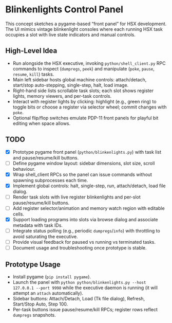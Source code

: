 Blinkenlights Control Panel
===========================

This concept sketches a pygame-based “front panel” for HSX development. The UI mimics vintage blinkenlight consoles where each running HSX task occupies a slot with live state indicators and manual controls.

High-Level Idea
---------------

- Run alongside the HSX executive, invoking `python/shell_client.py` RPC commands to inspect (`dumpregs`, `peek`) and manipulate (`poke`, `pause`, `resume`, `kill`) tasks.
- Main left sidebar hosts global machine controls: attach/detach, start/stop auto-stepping, single-step, halt, load image.
- Right-hand side lists scrollable task slots; each slot shows register lights, memory viewers, and per-task controls.
- Interact with register lights by clicking: highlight (e.g., green ring) to toggle bits or choose a register via selector wheel; commit changes with `poke`.
- Optional flip/flop switches emulate PDP-11 front panels for playful bit editing when space allows.

TODO
----

- [x] Prototype pygame front panel (`python/blinkenlights.py`) with task list and pause/resume/kill buttons.
- [ ] Define pygame window layout: sidebar dimensions, slot size, scroll behaviour.
- [x] Wrap shell_client RPCs so the panel can issue commands without spawning subprocesses each time.
- [x] Implement global controls: halt, single-step, run, attach/detach, load file dialog.
- [ ] Render task slots with live register blinkenlights and per-slot pause/resume/kill buttons.
- [ ] Add register selector/animation and memory watch region with editable cells.
- [x] Support loading programs into slots via browse dialog and associate metadata with task IDs.
- [ ] Integrate status polling (e.g., periodic `dumpregs`/`info`) with throttling to avoid saturating the executive.
- [ ] Provide visual feedback for paused vs running vs terminated tasks.
- [ ] Document usage and troubleshooting once prototype is stable.

Prototype Usage
---------------

- Install pygame (`pip install pygame`).
- Launch the panel with `python python/blinkenlights.py --host 127.0.0.1 --port 9998` while the executive daemon is running (it will attempt an `attach` automatically).
- Sidebar buttons: Attach/Detach, Load (Tk file dialog), Refresh, Start/Stop Auto, Step 100.
- Per-task buttons issue pause/resume/kill RPCs; register rows reflect `dumpregs` snapshots.
